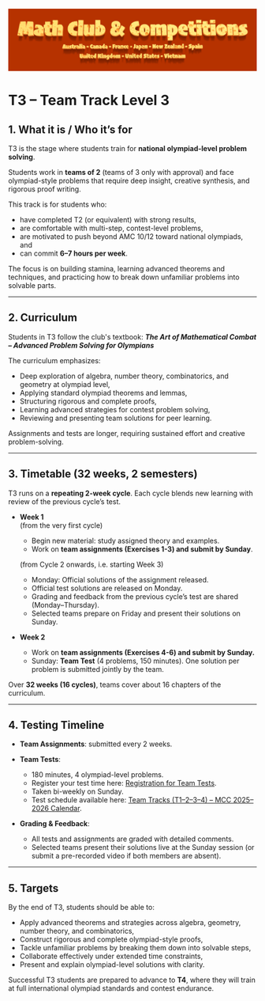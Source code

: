 ![Math Club & Competitions (MCC)](./img/MCC-2024-Logo-Large.png)

# T3 – Team Track Level 3

## 1. What it is / Who it’s for  
T3 is the stage where students train for **national olympiad-level problem solving**.  

Students work in **teams of 2** (teams of 3 only with approval) and face olympiad-style problems that require deep insight, creative synthesis, and rigorous proof writing.  

This track is for students who:  
- have completed T2 (or equivalent) with strong results,  
- are comfortable with multi-step, contest-level problems,  
- are motivated to push beyond AMC 10/12 toward national olympiads, and  
- can commit **6–7 hours per week**.  

The focus is on building stamina, learning advanced theorems and techniques, and practicing how to break down unfamiliar problems into solvable parts.  

---

## 2. Curriculum  
Students in T3 follow the club's textbook: **_The Art of Mathematical Combat – Advanced Problem Solving for Olympians_**  

The curriculum emphasizes:  
- Deep exploration of algebra, number theory, combinatorics, and geometry at olympiad level,  
- Applying standard olympiad theorems and lemmas,  
- Structuring rigorous and complete proofs,  
- Learning advanced strategies for contest problem solving,  
- Reviewing and presenting team solutions for peer learning.  

Assignments and tests are longer, requiring sustained effort and creative problem-solving.  

---

## 3. Timetable (32 weeks, 2 semesters)  
T3 runs on a **repeating 2-week cycle**. Each cycle blends new learning with review of the previous cycle’s test.  

- **Week 1**  
  (from the very first cycle)  
  - Begin new material: study assigned theory and examples.  
  - Work on **team assignments (Exercises 1-3) and submit by Sunday**.  

  (from Cycle 2 onwards, i.e. starting Week 3)  
  - Monday: Official solutions of the assignment released.  
  - Official test solutions are released on Monday.  
  - Grading and feedback from the previous cycle’s test are shared (Monday–Thursday).  
  - Selected teams prepare on Friday and present their solutions on Sunday.  

- **Week 2**  
  - Work on **team assignments (Exercises 4-6) and submit by Sunday.**  
  - Sunday: **Team Test** (4 problems, 150 minutes). One solution per problem is submitted jointly by the team.  

Over **32 weeks (16 cycles)**, teams cover about 16 chapters of the curriculum.  

---

## 4. Testing Timeline  
- **Team Assignments**: submitted every 2 weeks.  
- **Team Tests**:  
  - 180 minutes, 4 olympiad-level problems.  
  - Register your test time here: [Registration for Team Tests](https://forms.gle/j4xapHha1oJiMviW9).  
  - Taken bi-weekly on Sunday.  
  - Test schedule available here: [Team Tracks (T1–2–3–4) – MCC 2025–2026 Calendar](https://calendar.google.com/calendar/u/0?cid=YTFjMTNlNGEyY2M3NjdjNGRlYjYzNTMwMTk4NzRlNmIwNDQxOGZjYTEzOWQ1ZTRiOWM5OGJjOWI3NWViMmFkMUBncm91cC5jYWxlbmRhci5nb29nbGUuY29t).  

- **Grading & Feedback**:  
  - All tests and assignments are graded with detailed comments.  
  - Selected teams present their solutions live at the Sunday session (or submit a pre-recorded video if both members are absent).  

---

## 5. Targets  
By the end of T3, students should be able to:  
- Apply advanced theorems and strategies across algebra, geometry, number theory, and combinatorics,  
- Construct rigorous and complete olympiad-style proofs,  
- Tackle unfamiliar problems by breaking them down into solvable steps,  
- Collaborate effectively under extended time constraints,  
- Present and explain olympiad-level solutions with clarity.  

Successful T3 students are prepared to advance to **T4**, where they will train at full international olympiad standards and contest endurance.  